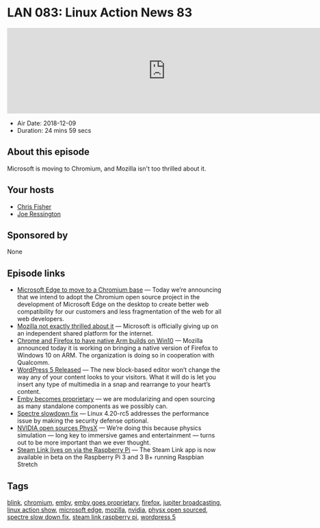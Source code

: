 # LAN 083: Linux Action News 83

<iframe src="https://player.fireside.fm/v2/DAcK9LdX+n2m6FLKE?theme=dark" width="740" height="200" frameborder="0" scrolling="no"></iframe>

* Air Date: 2018-12-09
* Duration: 24 mins 59 secs

## About this episode

Microsoft is moving to Chromium, and Mozilla isn't too thrilled about it.

## Your hosts
* [Chris Fisher](https://linuxactionnews.com/hosts/chris)
* [Joe Ressington](https://linuxactionnews.com/hosts/joe)

## Sponsored by

None



## Episode links

  * [Microsoft Edge to move to a Chromium base](https://blogs.windows.com/windowsexperience/2018/12/06/microsoft-edge-making-the-web-better-through-more-open-source-collaboration/ "Microsoft Edge to move to a Chromium base") — Today we’re announcing that we intend to adopt the Chromium open source project in the development of Microsoft Edge on the desktop to create better web compatibility for our customers and less fragmentation of the web for all web developers.
  * [Mozilla not exactly thrilled about it](https://blog.mozilla.org/blog/2018/12/06/goodbye-edge/ "Mozilla not exactly thrilled about it") — Microsoft is officially giving up on an independent shared platform for the internet. 
  * [Chrome and Firefox to have native Arm builds on Win10](https://techcrunch.com/2018/12/06/mozilla-and-qualcomm-are-bringing-a-native-version-of-firefox-to-windows-10-on-arm/ "Chrome and Firefox to have native Arm builds on Win10") — Mozilla announced today it is working on bringing a native version of Firefox to Windows 10 on ARM. The organization is doing so in cooperation with Qualcomm.
  * [WordPress 5 Released](https://wordpress.org/news/2018/12/bebo/ "WordPress 5 Released") — The new block-based editor won’t change the way any of your content looks to your visitors. What it will do is let you insert any type of multimedia in a snap and rearrange to your heart’s content. 
  * [Emby becomes proprietary](https://github.com/MediaBrowser/Emby/issues/3479#issuecomment-444985456 "Emby becomes proprietary") — we are modularizing and open sourcing as many standalone components as we possibly can.
  * [Spectre slowdown fix](https://www.theregister.co.uk/2018/12/04/linux_kernel_spectre_mitigation/ "Spectre slowdown fix") — Linux 4.20-rc5 addresses the performance issue by making the security defense optional.
  * [NVIDIA open sources PhysX](https://blogs.nvidia.com/blog/2018/12/03/physx-high-fidelity-open-source/ "NVIDIA open sources PhysX") — We’re doing this because physics simulation — long key to immersive games and entertainment — turns out to be more important than we ever thought.
  * [Steam Link lives on via the Raspberry Pi](https://steamcommunity.com/app/353380/discussions/0/1743353164093954254/ "Steam Link lives on via the Raspberry Pi") — The Steam Link app is now available in beta on the Raspberry Pi 3 and 3 B+ running Raspbian Stretch



## Tags

[blink](https://linuxactionnews.com/tags/blink), [chromium](https://linuxactionnews.com/tags/chromium), [emby](https://linuxactionnews.com/tags/emby), [emby goes proprietary](https://linuxactionnews.com/tags/emby%20goes%20proprietary), [firefox](https://linuxactionnews.com/tags/firefox), [jupiter broadcasting](https://linuxactionnews.com/tags/jupiter%20broadcasting), [linux action show](https://linuxactionnews.com/tags/linux%20action%20show), [microsoft edge](https://linuxactionnews.com/tags/microsoft%20edge), [mozilla](https://linuxactionnews.com/tags/mozilla), [nvidia](https://linuxactionnews.com/tags/nvidia), [physx open sourced](https://linuxactionnews.com/tags/physx%20open%20sourced), [spectre slow down fix](https://linuxactionnews.com/tags/spectre%20slow%20down%20fix), [steam link raspberry pi](https://linuxactionnews.com/tags/steam%20link%20raspberry%20pi), [wordpress 5](https://linuxactionnews.com/tags/wordpress%205)